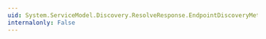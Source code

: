```yaml
---
uid: System.ServiceModel.Discovery.ResolveResponse.EndpointDiscoveryMetadata
internalonly: False
---
```

